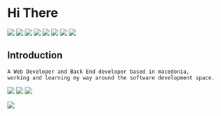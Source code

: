 # Hi There 

![](https://img.shields.io/badge/HTML5-E34F26?style=for-the-badge&logo=html5&logoColor=white) ![](	https://img.shields.io/badge/CSS3-1572B6?style=for-the-badge&logo=css3&logoColor=white) ![](https://img.shields.io/badge/JavaScript-323330?style=for-the-badge&logo=javascript&logoColor=F7DF1E) ![](https://img.shields.io/badge/Laravel-FF2D20?style=for-the-badge&logo=laravel&logoColor=white) ![](https://img.shields.io/badge/PHP-777BB4?style=for-the-badge&logo=php&logoColor=white) ![](https://img.shields.io/badge/Python-14354C?style=for-the-badge&logo=python&logoColor=white) ![](https://img.shields.io/badge/React-20232A?style=for-the-badge&logo=react&logoColor=61DAFB) ![](https://img.shields.io/badge/MySQL-00000F?style=for-the-badge&logo=mysql&logoColor=white)



## Introduction

```
A Web Developer and Back End developer based in macedonia,
working and learning my way around the software development space.
```




![](http://estruyf-github.azurewebsites.net/api/VisitorHit?user=viktorg1&countColorcountColor&countColor=%235a37dc)
[![](https://img.shields.io/badge/gitlab-%235a37dc.svg?&style=for-the-badge)](https://gitlab.com/viktorg28)
[![](https://img.shields.io/badge/linkedin-%235a37dc.svg?&style=for-the-badge)](https://www.linkedin.com/in/viktor-georgievski-0b94a8141/)

![](https://github-readme-stats.vercel.app/api?username=viktorg1&count_private=true&show_icons=true&theme=midnight-purple)

